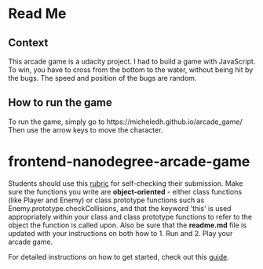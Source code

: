<h1> Read Me </h1>

<h2> Context </h2>

<p> This arcade game is a udacity project. I had to build a game with JavaScript.
	To win, you have to cross from the bottom to the water, without being hit by the bugs.
	The speed and position of the bugs are random. </p>

<h2> How to run the game </h2>

<p> To run the game, simply go to https://micheledh.github.io/arcade_game/
Then use the arrow keys to move the character. </p>





frontend-nanodegree-arcade-game
===============================

Students should use this [rubric](https://review.udacity.com/#!/projects/2696458597/rubric) for self-checking their submission. Make sure the functions you write are **object-oriented** - either class functions (like Player and Enemy) or class prototype functions such as Enemy.prototype.checkCollisions, and that the keyword 'this' is used appropriately within your class and class prototype functions to refer to the object the function is called upon. Also be sure that the **readme.md** file is updated with your instructions on both how to 1. Run and 2. Play your arcade game.

For detailed instructions on how to get started, check out this [guide](https://docs.google.com/document/d/1v01aScPjSWCCWQLIpFqvg3-vXLH2e8_SZQKC8jNO0Dc/pub?embedded=true).
